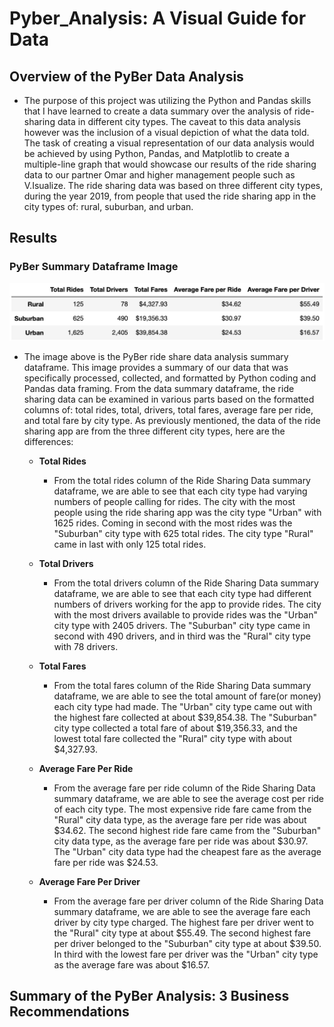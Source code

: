 # Pyber_Analysis: A Visual Guide for Data
## Overview of the PyBer Data Analysis
- The purpose of this project was utilizing the Python and Pandas skills that I have learned to create a data summary over the analysis of ride-sharing data in different city types. The caveat to this data analysis however was the inclusion of a visual depiction of what the data told. The task of creating a visual representation of our data analysis would be achieved by using Python, Pandas, and Matplotlib to create a multiple-line graph that would showcase our results of the ride sharing data to our partner Omar and higher management people such as V.Isualize. The ride sharing data was based on three different city types, during the year 2019, from people that used the ride sharing app in the city types of: rural, suburban, and urban.

## Results
### PyBer Summary Dataframe Image
![](images/pyber_summary_data_frame.png) 
- The image above is the PyBer ride share data analysis summary dataframe. This image provides a summary of our data that was specifically processed, collected, and formatted by Python coding and Pandas data framing. From the data summary dataframe, the ride sharing data can be examined in various parts based on the formatted columns of: total rides, total, drivers, total fares, average fare per ride, and total fare by city type. As previously mentioned, the data of the ride sharing app are from the three different city types, here are the differences:

  - **Total Rides**
      - From the total rides column of the Ride Sharing Data summary dataframe, we are able to see that each city type had varying numbers of people calling for rides. The city with the most people using the ride sharing app was the city type "Urban" with 1625 rides. Coming in second with the most rides was the "Suburban" city type with 625 total rides. The city type "Rural" came in last with only 125 total rides. 
 
  - **Total Drivers**
      - From the total drivers column of the Ride Sharing Data summary dataframe, we are able to see that each city type had different numbers of drivers working for the app to provide rides. The city with the most drivers available to provide rides was the "Urban" city type with 2405 drivers. The "Suburban" city type came in second with 490 drivers, and in third was the "Rural" city type with 78 drivers. 
      
  - **Total Fares**
      - From the total fares column of the Ride Sharing Data summary dataframe, we are able to see the total amount of fare(or money) each city type had made. The "Urban" city type came out with the highest fare collected at about $39,854.38. The "Suburban" city type collected a total fare of about $19,356.33, and the lowest total fare collected the "Rural" city type with about $4,327.93. 
      
  - **Average Fare Per Ride**
      - From the average fare per ride column of the Ride Sharing Data summary dataframe, we are able to see the average cost per ride of each city type. The most expensive ride fare came from the "Rural" city data type, as the average fare per ride was about $34.62. The second highest ride fare came from the "Suburban" city data type, as the average fare per ride was about $30.97. The "Urban" city data type had the cheapest fare as the average fare per ride was $24.53. 
  
  - **Average Fare Per Driver**
      - From the average fare per driver column of the Ride Sharing Data summary dataframe, we are able to see the average fare each driver by city type charged. The highest fare per driver went to the "Rural" city type at about $55.49. The second highest fare per driver belonged to the "Suburban" city type at about $39.50. In third with the lowest fare per driver was the "Urban" city type as the average fare was about $16.57. 

## Summary of the PyBer Analysis: 3 Business Recommendations
    
      
     
